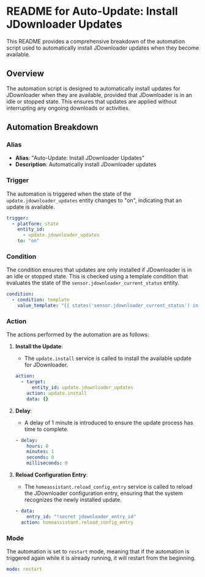 # README for Auto-Update: Install JDownloader Updates

This README provides a comprehensive breakdown of the automation script used to automatically install JDownloader updates when they become available.

## Overview

The automation script is designed to automatically install updates for JDownloader when they are available, provided that JDownloader is in an idle or stopped state. This ensures that updates are applied without interrupting any ongoing downloads or activities.

## Automation Breakdown

### Alias

- **Alias**: "Auto-Update: Install JDownloader Updates"
- **Description**: Automatically install JDownloader updates

### Trigger

The automation is triggered when the state of the `update.jdownloader_updates` entity changes to "on", indicating that an update is available.

```yaml
trigger:
  - platform: state
    entity_id:
      - update.jdownloader_updates
    to: "on"
```

### Condition

The condition ensures that updates are only installed if JDownloader is in an idle or stopped state. This is checked using a template condition that evaluates the state of the `sensor.jdownloader_current_status` entity.

```yaml
condition:
  - condition: template
    value_template: "{{ states('sensor.jdownloader_current_status') in ['idle', 'stopped'] }}"
```

### Action

The actions performed by the automation are as follows:

1. **Install the Update**:
   - The `update.install` service is called to install the available update for JDownloader.

    ```yaml
    action:
      - target:
          entity_id: update.jdownloader_updates
        action: update.install
        data: {}
    ```

2. **Delay**:
   - A delay of 1 minute is introduced to ensure the update process has time to complete.

    ```yaml
    - delay:
        hours: 0
        minutes: 1
        seconds: 0
        milliseconds: 0
    ```

3. **Reload Configuration Entry**:
   - The `homeassistant.reload_config_entry` service is called to reload the JDownloader configuration entry, ensuring that the system recognizes the newly installed update.

    ```yaml
    - data:
        entry_id: "!secret jdownloader_entry_id"
      action: homeassistant.reload_config_entry
    ```

### Mode

The automation is set to `restart` mode, meaning that if the automation is triggered again while it is already running, it will restart from the beginning.

```yaml
mode: restart
```
